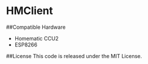 # HMClient


##Compatible Hardware
  
  * Homematic CCU2
  * ESP8266

##License
This code is released under the MIT License.
